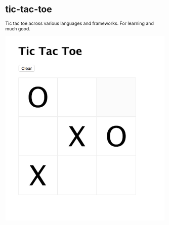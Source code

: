 # tic-tac-toe
Tic tac toe across various languages and frameworks. For learning and much good.

![Alt text](/screenshots/tictactoe.png?raw=true  "Tic Tac Toe Screenshot" )
